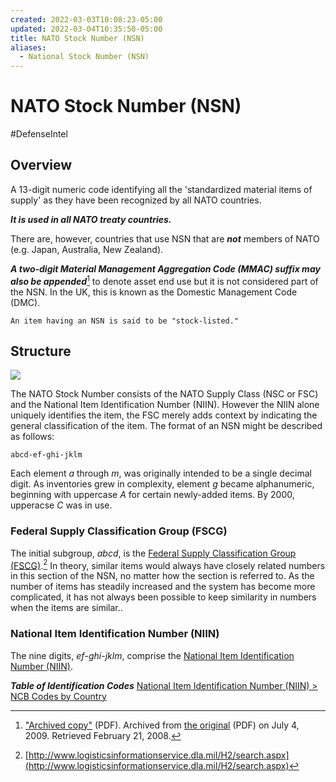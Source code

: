 ```yaml
---
created: 2022-03-03T10:08:23-05:00
updated: 2022-03-04T10:35:50-05:00
title: NATO Stock Number (NSN)
aliases:
  - National Stock Number (NSN)
---
```


# NATO Stock Number (NSN)

#DefenseIntel



## Overview

A 13-digit numeric code identifying all the 'standardized material items of supply' as they have been recognized by all NATO countries.

***It is used in all NATO treaty countries.***

There are, however, countries that use NSN that are ***not*** members of NATO (e.g. Japan, Australia, New Zealand).

***A two-digit Material Management Aggregation Code (MMAC) suffix may also be appended***[^1] to denote asset end use but it is not considered part of the NSN. In the UK, this is known as the Domestic Management Code (DMC).

```ad-note
An item having an NSN is said to be "stock-listed."
```

## Structure

![](0d8d1aa48dd341af82c9ec4f670b23d9a9e209ce102e7e3f548722a4f1d93a26.png)

The NATO Stock Number consists of the NATO Supply Class (NSC or FSC) and the National Item Identification Number (NIIN). However the NIIN alone uniquely identifies the item, the FSC merely adds context by indicating the general classification of the item. The format of an NSN might be described as follows:

`abcd-ef-ghi-jklm`

Each element $a$ through $m$, was originally intended to be a single decimal digit. As inventories grew in complexity, element $g$ became alphanumeric, beginning with uppercase $A$ for certain newly-added items. By 2000, upperacse $C$ was in use.

### Federal Supply Classification Group (FSCG)

The initial subgroup, $abcd$, is the [Federal Supply Classification Group (FSCG)](Federal%20Supply%20Classification%20Group%20(FSCG).md).[^2] In theory, similar items would always have closely related numbers in this section of the NSN, no matter how the section is referred to. As the number of items has steadily increased and the system has become more complicated, it has not always been possible to keep similarity in numbers when the items are similar..

### National Item Identification Number (NIIN)

The nine digits, $ef$-$ghi$-$jklm$, comprise the [National Item Identification Number (NIIN)](National%20Item%20Identification%20Number%20(NIIN).md).

***Table of Identification Codes***
[National Item Identification Number (NIIN) > NCB Codes by Country](National%20Item%20Identification%20Number%20(NIIN)#NCB%20Codes%20by%20Country)

[^1]: ["Archived copy"](https://web.archive.org/web/20090704180412/http://www.e-publishing.af.mil/shared/media/epubs/PUBS/AF/23/23011002/020203/020203.pdf) (PDF). Archived from [the original](http://www.e-publishing.af.mil/shared/media/epubs/PUBS/AF/23/23011002/020203/020203.pdf) (PDF) on July 4, 2009. Retrieved February 21, 2008.
[^2]: [http://www.logisticsinformationservice.dla.mil/H2/search.aspx](http://www.logisticsinformationservice.dla.mil/H2/search.aspx)
